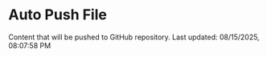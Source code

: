 # Auto Push File

Content that will be pushed to GitHub repository.
Last updated: 08/15/2025, 08:07:58 PM
